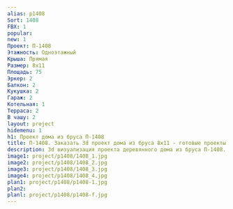 ```yaml
---
alias: p1408
Sort: 1408
FBX: 1
popular: 
new: 1
Проект: П-1408
Этажность: Одноэтажный
Крыша: Прямая
Размер: 8х11
Площадь: 75
Эркер: 2
Балкон: 2
Кукушка: 2
Гараж: 2
Котельная: 1
Терраса: 2
В чашу: 2
layout: project
hidemenu: 1
h1: Проект дома из бруса П-1408
title: П-1408. Заказать 3d проект дома из бруса 8х11 - готовые проекты
description: 3d визуализация проекта деревянного дома из бруса П-1408. Площадь 75 м2, размер 8х11. Вы можете внести любые изменения в проект.
image1: project/p1408/1408_1.jpg
image2: project/p1408/1408_2.jpg
image3: project/p1408/1408_3.jpg
image4: project/p1408/1408_4.jpg
plan1: project/p1408/p1408-1.jpg
plan2: 
planl: project/p1408/p1408-f.jpg
---
```

